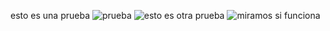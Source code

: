 esto es una prueba
![prueba](https://www.ngenespanol.com/wp-content/uploads/2018/08/La-primera-imagen-de-la-historia-1280x720.jpg)
![esto es otra prueba](file:///C:/Users/User/Pictures/Saved%20Pictures/138951-80s-neon-wallpaper-1920x1200-hd-for-mobile.jpg)
![miramos si funciona](https://www.google.com/search?q=imagen&sxsrf=ALiCzsbbEWbNqogTQHm9nfA2tzX8A2V0vQ:1652861480635&source=lnms&tbm=isch&sa=X&sqi=2&ved=2ahUKEwiR7anrzOj3AhUZXs0KHS3JAcQQ_AUoAXoECAIQAw&biw=1366&bih=657&dpr=1#imgrc=wnNqlWhTZhmnrM)
